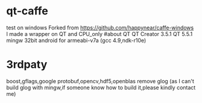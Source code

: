 # qt-caffe
test on windows
Forked from https://github.com/happynear/caffe-windows
I made a wrapper on QT and  CPU_only
#about QT
QT Creator 3.5.1
QT 5.5.1 mingw 32bit
android for armeabi-v7a (gcc 4.9,ndk-r10e)

# 3rdpaty
boost,gflags,google protobuf,opencv,hdf5,openblas
remove glog (as I can't build glog with mingw,if someone know how to build it,please kindly contact me)